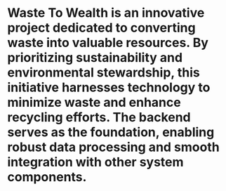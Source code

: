 # Waste To Wealth is an innovative project dedicated to converting waste into valuable resources. By prioritizing sustainability and environmental stewardship, this initiative harnesses technology to minimize waste and enhance recycling efforts. The backend serves as the foundation, enabling robust data processing and smooth integration with other system components.